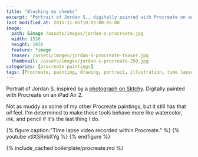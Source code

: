 ```yaml
---
title: "Blushing my cheeks"
excerpt: "Portrait of Jordan S., digitally painted with Procreate on an iPad."
last_modified_at: 2015-11-06T10:03:00-05:00
image: 
  path: &image /assets/images/jordan-s-procreate.jpg
  width: 1536
  height: 1938
  feature: *image
  teaser: /assets/images/jordan-s-procreate-teaser.jpg
  thumbnail: /assets/images/jordan-s-procreate-250.jpg
categories: [procreate-paintings]
tags: [Procreate, painting, drawing, portrait, illustration, time lapse, Sktchy]
---
```


Portrait of Jordan S. inspired by a [photograph on Sktchy](http://sktchy.com/BXA9OC ). Digitally painted with Procreate on an iPad Air 2. 

Not as muddy as some of my other Procreate paintings, but it still has that *oil* feel. I'm determined to make these tools behave more like watercolor, ink, and pencil if it's the last thing I do.

{% figure caption:"Time lapse video recorded within Procreate." %}
{% youtube vtlXSRvbXYg %}
{% endfigure %}

{% include_cached boilerplate/procreate.md %}
